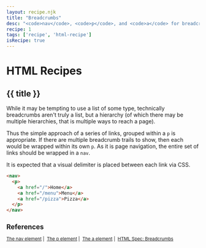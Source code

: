 ```yaml
---
layout: recipe.njk
title: "Breadcrumbs"
desc: "<code>nav</code>, <code>p</code>, and <code>a</code> for breadcrumbs."
recipe: 1
tags: ['recipe', 'html-recipe']
isRecipe: true
---
```

# HTML Recipes

## {{ title }}

While it may be tempting to use a list of some type, technically breadcrumbs aren't truly a list, but a hierarchy (of which there may be multiple hierarchies, that is multiple ways to reach a page).

Thus the simple approach of a series of links, grouped within a ```p``` is appropriate. If there are multiple breadcrumb trails to show, then each would be wrapped within its own ```p```. As it is page navigation, the entire set of links should be wrapped in a ```nav```.

It is expected that a visual delimiter is placed between each link via CSS.

```html
<nav>
  <p>
    <a href="/">Home</a>
    <a href="/menu">Menu</a>
    <a href="/pizza">Pizza</a>
  </p>
</nav>
```

<small>
    <h2>References</h2>
    <a href="https://html.spec.whatwg.org/multipage/sections.html#the-nav-element">The nav element</a>&nbsp;|&nbsp;
    <a href="https://html.spec.whatwg.org/multipage/grouping-content.html#the-p-element">The p element</a>&nbsp;|&nbsp;
    <a href="https://html.spec.whatwg.org/multipage/text-level-semantics.html#the-a-element">The a element</a>&nbsp;|&nbsp;
    <a href="https://html.spec.whatwg.org/multipage/semantics-other.html#rel-up">HTML Spec: Breadcrumbs</a>
</small>
